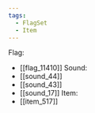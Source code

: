 ```yaml
---
tags:
  - FlagSet
  - Item
---
```

Flag:
- [[flag_11410]]
Sound:
- [[sound_44]]
- [[sound_43]]
- [[sound_17]]
Item:
- [[item_517]]
